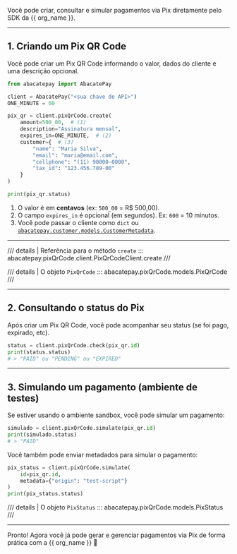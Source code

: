 Você pode criar, consultar e simular pagamentos via Pix diretamente pelo SDK da {{ org_name }}.

---

## 1. Criando um Pix QR Code

Você pode criar um Pix QR Code informando o valor, dados do cliente e uma descrição opcional.

```py
from abacatepay import AbacatePay

client = AbacatePay("<sua chave de API>")
ONE_MINUTE = 60

pix_qr = client.pixQrCode.create(
    amount=500_00,  # (1)
    description="Assinatura mensal",
    expires_in=ONE_MINUTE,  # (2)
    customer={  # (3)
        "name": "Maria Silva",
        "email": "maria@email.com",
        "cellphone": "(11) 90000-0000",
        "tax_id": "123.456.789-00"
    }
)

print(pix_qr.status)
```

1. O valor é em **centavos** (ex: `500_00` = R$ 500,00).
2. O campo `expires_in` é opcional (em segundos). Ex: `600` = 10 minutos.
3. Você pode passar o cliente como `dict` ou [`abacatepay.customer.models.CustomerMetadata`](/api/customers/#abacatepay.customers.CustomerMetadata).

---

/// details | Referência para o método `create`
::: abacatepay.pixQrCode.client.PixQrCodeClient.create
///

/// details | O objeto `PixQrCode`
::: abacatepay.pixQrCode.models.PixQrCode
///

---

## 2. Consultando o status do Pix

Após criar um Pix QR Code, você pode acompanhar seu status (se foi pago, expirado, etc).

```py
status = client.pixQrCode.check(pix_qr.id)
print(status.status)
# > "PAID" ou "PENDING" ou "EXPIRED"
```

---

## 3. Simulando um pagamento (ambiente de testes)

Se estiver usando o ambiente sandbox, você pode simular um pagamento:

```py
simulado = client.pixQrCode.simulate(pix_qr.id)
print(simulado.status)
# > "PAID"
```

Você também pode enviar metadados para simular o pagamento:

```py
pix_status = client.pixQrCode.simulate(
    id=pix_qr.id,
    metadata={"origin": "test-script"}
)
print(pix_status.status)
```
/// details | O objeto `PixStatus`
::: abacatepay.pixQrCode.models.PixStatus
///

---

Pronto! Agora você já pode gerar e gerenciar pagamentos via Pix de forma prática com a {{ org_name }} 🚀

